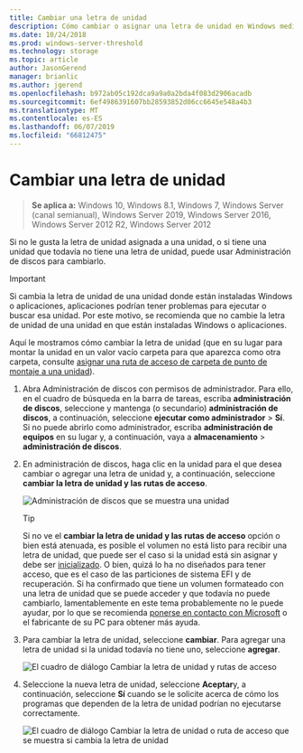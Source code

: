 ```yaml
---
title: Cambiar una letra de unidad
description: Cómo cambiar o asignar una letra de unidad en Windows mediante administración de discos.
ms.date: 10/24/2018
ms.prod: windows-server-threshold
ms.technology: storage
ms.topic: article
author: JasonGerend
manager: brianlic
ms.author: jgerend
ms.openlocfilehash: b972ab05c192dca9a9a0a2bda4f083d2906acadb
ms.sourcegitcommit: 6ef4986391607bb28593852d06cc6645e548a4b3
ms.translationtype: MT
ms.contentlocale: es-ES
ms.lasthandoff: 06/07/2019
ms.locfileid: "66812475"
---
```

# <a name="change-a-drive-letter"></a>Cambiar una letra de unidad

> **Se aplica a:** Windows 10, Windows 8.1, Windows 7, Windows Server (canal semianual), Windows Server 2019, Windows Server 2016, Windows Server 2012 R2, Windows Server 2012

Si no le gusta la letra de unidad asignada a una unidad, o si tiene una unidad que todavía no tiene una letra de unidad, puede usar Administración de discos para cambiarlo.

> [!IMPORTANT]
> Si cambia la letra de unidad de una unidad donde están instaladas Windows o aplicaciones, aplicaciones podrían tener problemas para ejecutar o buscar esa unidad. Por este motivo, se recomienda que no cambie la letra de unidad de una unidad en que están instaladas Windows o aplicaciones.

Aquí le mostramos cómo cambiar la letra de unidad (que en su lugar para montar la unidad en un valor vacío carpeta para que aparezca como otra carpeta, consulte [asignar una ruta de acceso de carpeta de punto de montaje a una unidad](assign-a-mount-point-folder-path-to-a-drive.md)).

1. Abra Administración de discos con permisos de administrador. 
    Para ello, en el cuadro de búsqueda en la barra de tareas, escriba **administración de discos**, seleccione y mantenga (o secundario) **administración de discos**, a continuación, seleccione **ejecutar como administrador**  >  **Sí**. Si no puede abrirlo como administrador, escriba **administración de equipos** en su lugar y, a continuación, vaya a **almacenamiento** > **administración de discos**.
1. En administración de discos, haga clic en la unidad para el que desea cambiar o agregar una letra de unidad y, a continuación, seleccione **cambiar la letra de unidad y las rutas de acceso**.

    ![Administración de discos que se muestra una unidad](media/change-drive-letter.png)
    > [!TIP]
    > Si no ve el **cambiar la letra de unidad y las rutas de acceso** opción o bien está atenuada, es posible el volumen no está listo para recibir una letra de unidad, que puede ser el caso si la unidad está sin asignar y debe ser [inicializado](initialize-new-disks.md). O bien, quizá lo ha no diseñados para tener acceso, que es el caso de las particiones de sistema EFI y de recuperación. Si ha confirmado que tiene un volumen formateado con una letra de unidad que se puede acceder y que todavía no puede cambiarlo, lamentablemente en este tema probablemente no le puede ayudar, por lo que se recomienda [ponerse en contacto con Microsoft](https://support.microsoft.com/contactus/) o el fabricante de su PC para obtener más ayuda.

1. Para cambiar la letra de unidad, seleccione **cambiar**. Para agregar una letra de unidad si la unidad todavía no tiene uno, seleccione **agregar**.

    ![El cuadro de diálogo Cambiar la letra de unidad y rutas de acceso](media/change-drive-letter2.png)
1. Seleccione la nueva letra de unidad, seleccione **Aceptar**y, a continuación, seleccione **Sí** cuando se le solicite acerca de cómo los programas que dependen de la letra de unidad podrían no ejecutarse correctamente.

    ![El cuadro de diálogo Cambiar la letra de unidad o ruta de acceso que se muestra si cambia la letra de unidad](media/change-drive-letter3.png)